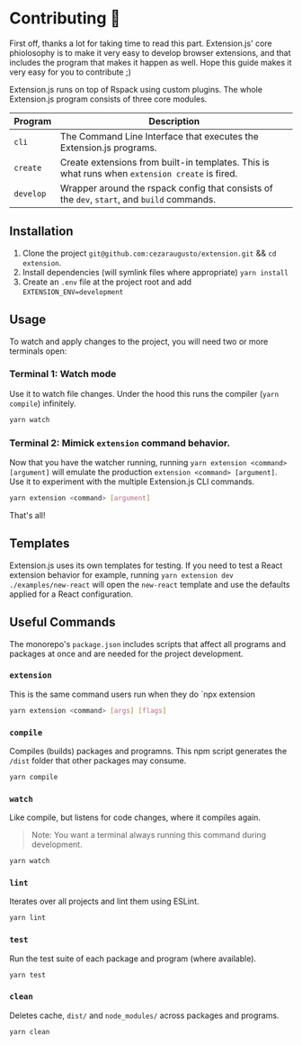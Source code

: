 # Contributing 🧩

First off, thanks a lot for taking time to read this part. Extension.js' core phiolosophy is to make it very easy to develop browser extensions, and that includes the program that makes it happen as well. Hope this guide makes it very easy for you to contribute ;)

Extension.js runs on top of Rspack using custom plugins. The whole Extension.js program consists of three core modules.

| Program   | Description                                                                                    |
| --------- | ---------------------------------------------------------------------------------------------- |
| `cli`     | The Command Line Interface that executes the Extension.js programs.                            |
| `create`  | Create extensions from built-in templates. This is what runs when `extension create` is fired. |
| `develop` | Wrapper around the rspack config that consists of the `dev`, `start`, and `build` commands.    |

## Installation

1. Clone the project `git@github.com:cezaraugusto/extension.git` && `cd extension`.
2. Install dependencies (will symlink files where appropriate) `yarn install`
3. Create an `.env` file at the project root and add `EXTENSION_ENV=development`

## Usage

To watch and apply changes to the project, you will need two or more terminals open:

### Terminal 1: Watch mode

Use it to watch file changes. Under the hood this runs the compiler (`yarn compile`) infinitely.

```sh
yarn watch
```

### Terminal 2: Mimick `extension` command behavior.

Now that you have the watcher running, running `yarn extension <command> [argument]` will emulate the production `extension <command> [argument]`. Use it to experiment with the multiple Extension.js CLI commands.

```sh
yarn extension <command> [argument]
```

That's all!

## Templates

Extension.js uses its own templates for testing. If you need to test a React extension behavior for example, running `yarn extension dev ./examples/new-react` will open the `new-react` template and use the defaults applied for a React configuration.

## Useful Commands

The monorepo's `package.json` includes scripts that affect all programs and packages at once
and are needed for the project development.

### `extension`

This is the same command users run when they do `npx extension <command>

```sh
yarn extension <command> [args] [flags]
```

### `compile`

Compiles (builds) packages and programns. This npm script generates the `/dist` folder that other packages may consume.

```sh
yarn compile
```

### `watch`

Like compile, but listens for code changes, where it compiles again.

> Note: You want a terminal always running this command during development.

```sh
yarn watch
```

### `lint`

Iterates over all projects and lint them using ESLint.

```sh
yarn lint
```

### `test`

Run the test suite of each package and program (where available).

```sh
yarn test
```

### `clean`

Deletes cache, `dist/` and `node_modules/` across packages and programs.

```sh
yarn clean
```
